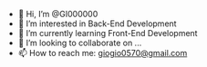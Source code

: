 - 👋 Hi, I’m @GI000000
- 👀 I’m interested in Back-End Development
- 🌱 I’m currently learning Front-End Development
- 💞️ I’m looking to collaborate on ...
- 📫 How to reach me: giogio0570@gmail.com

<!---
GI000000/GI000000 is a ✨ special ✨ repository because its `README.md` (this file) appears on your GitHub profile.
You can click the Preview link to take a look at your changes.
--->
